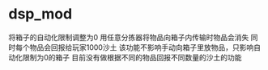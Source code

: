 # dsp_mod
将箱子的自动化限制调整为0
用任意分拣器将物品向箱子内传输时物品会消失
同时每个物品会回报给玩家1000沙土
该功能不影响手动向箱子里放物品，只影响自动化限制为0的箱子
目前没有做根据不同的物品回报不同数量的沙土的功能

